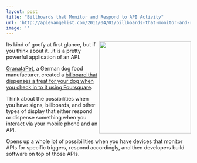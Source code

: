 ```yaml
---
layout: post
title: "Billboards that Monitor and Respond to API Activity"
url: 'http://apievangelist.com/2011/04/01/billboards-that-monitor-and-respond-to-api-activity/'
image: ''
---
```


<img src="http://blog.foursquare.com/wp-content/uploads/2011/03/billboard.jpg" alt="" width="250" align="right" />Its kind of goofy at first glance, but if you think about it...it is a pretty powerful application of an API.

[GranataPet][1], a German dog food manufacturer, created a [billboard that dispenses a treat for your dog when you check in to it using Foursquare][2].

Think about the possibilities when you have signs, billboards, and other types of display that either respond or dispense something when you interact via your mobile phone and an API.

Opens up a whole lot of possibilities when you have devices that monitor APIs for specific triggers, respond accordingly, and then developers build software on top of those APIs.

   [1]: http://www.granatapet.de/
   [2]: http://blog.foursquare.com/2011/03/31/api-highlight-a-special-for-our-four-legged-friends/
